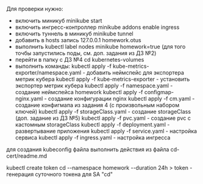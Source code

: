 Для проверки нужно:
- включить миникуб minikube start
- включить ингресс-контроллер minikube addons enable ingress
- включить туннель в миникуб minikube tunnel
- добавить в hosts запись 127.0.0.1 homework.otus
- выполнить kubectl label nodes minikube homework=true (для того точбы запустились поды, см. доп. задания из ДЗ №2)
- перейти в папку с ДЗ №4 cd kubernetes-volumes
- выполнить команды:
kubectl apply -f kube-metrics-exporter/namespace.yaml - добавить неймспейс для экспортера метрик кубера
kubectl apply -f kube-metrics-exporter - установить экспортер метрик кубера
kubectl apply -f namespace.yaml   - создание неймспейса homework
kubectl apply -f configmap-nginx.yaml   - создание конфигурации  nginx
kubectl apply -f cm.yaml   - создание конфигмапа из задания 4 (с произвольным набором ключей)
kubectl apply -f storageClass.yaml   - создание storageClass (доп. задание из ДЗ №5)
kubectl apply -f pvc.yaml   - создание pvc c кастомным storageClass
kubectl apply -f deployment.yaml   - развертывание приложения
kubectl apply -f service.yaml  - настройка сервиса
kubectl apply -f ingress.yaml   - настройка ингресса 

для создания kubeconfig файла выполнить действия из файла cd-cert/readme.md

kubectl create token cd --namespace homework --duration 24h > token  - генерация суточного токена для SA "cd"